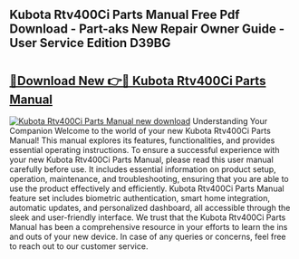 ## Kubota Rtv400Ci Parts Manual Free Pdf Download - Part-aks New Repair Owner Guide - User Service Edition D39BG

# <h2><a href="http://bc90219.oget.top/?id=Kubota+Rtv400Ci+Parts+Manual">🔗Download New 👉🔴 Kubota Rtv400Ci Parts Manual</a></h2>

[![Kubota Rtv400Ci Parts Manual new download](https://i.imgur.com/5g1atiW.png)](http://bc90219.oget.top/?id=Kubota+Rtv400Ci+Parts+Manual)
Understanding Your Companion Welcome to the world of your new Kubota Rtv400Ci Parts Manual! This manual explores its features, functionalities, and provides essential operating instructions. To ensure a successful experience with your new Kubota Rtv400Ci Parts Manual, please read this user manual carefully before use. It includes essential information on product setup, operation, maintenance, and troubleshooting, ensuring that you are able to use the product effectively and efficiently. Kubota Rtv400Ci Parts Manual feature set includes biometric authentication, smart home integration, automatic updates, and personalized dashboard, all accessible through the sleek and user-friendly interface. We trust that the Kubota Rtv400Ci Parts Manual has been a comprehensive resource in your efforts to learn the ins and outs of your new device. In case of any queries or concerns, feel free to reach out to our customer service.
